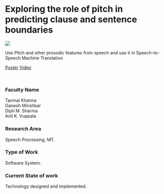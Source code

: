 # Exploring the role of pitch in predicting clause and sentence boundaries

![](12.%20Exploring%20the%20role%20of%20pitch%20in%20predicting%20clause%20and%20sentence%20boundaries.png)

Use Pitch and other prosodic features from speech and use it in Speech-to-Speech Machine Translation

[Poster](12.%20Exploring%20the%20role%20of%20pitch%20in%20predicting%20clause%20and%20sentence%20boundaries.pdf)
[Video](controls)

<br>


### Faculty Name

Tanmai Khanna<br>
Ganesh Mirishkar<br>
Dipti M. Sharma<br>
Anil K. Vuppala


### Research Area

Speech Processing, MT.


### Type of Work

Software System.


### Current State of work

Technology designed and implemented.
